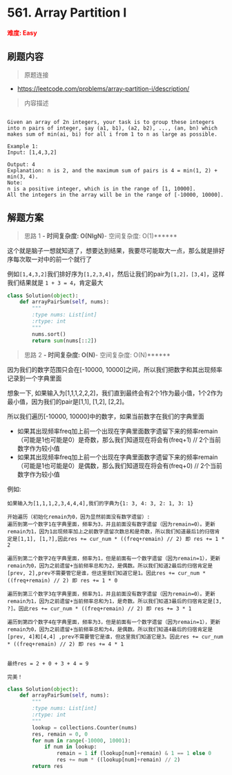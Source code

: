 # 561. Array Partition I

**<font color=red>难度: Easy</font>**

## 刷题内容

> 原题连接

* https://leetcode.com/problems/array-partition-i/description/

> 内容描述

```

Given an array of 2n integers, your task is to group these integers into n pairs of integer, say (a1, b1), (a2, b2), ..., (an, bn) which makes sum of min(ai, bi) for all i from 1 to n as large as possible.

Example 1:
Input: [1,4,3,2]

Output: 4
Explanation: n is 2, and the maximum sum of pairs is 4 = min(1, 2) + min(3, 4).
Note:
n is a positive integer, which is in the range of [1, 10000].
All the integers in the array will be in the range of [-10000, 10000].
```

## 解题方案

> 思路 1
******- 时间复杂度: O(NlgN)******- 空间复杂度: O(1)******


这个就是脑子一想就知道了，想要达到结果，我要尽可能取大一点，那么就是排好序每次取一对中的前一个就行了

例如```[1,4,3,2]```我们排好序为```[1,2,3,4]```，然后让我们的pair为```[1,2]，[3,4]```，这样我们结果就是 ```1 + 3 = 4```，肯定最大

```python
class Solution(object):
    def arrayPairSum(self, nums):
        """
        :type nums: List[int]
        :rtype: int
        """
        nums.sort()
        return sum(nums[::2])
```

> 思路 2
******- 时间复杂度: O(N)******- 空间复杂度: O(N)******


因为我们的数字范围只会在[-10000, 10000]之间，所以我们把数字和其出现频率记录到一个字典里面

想象一下, 如果输入为[1,1,1,2,2,2]，我们直到最终会有2个1作为最小值，1个2作为最小值，因为我们的pair是[1,1], [1,2], [2,2]。

所以我们遍历[-10000, 10000]中的数字，如果当前数字在我们的字典里面
- 如果其出现频率freq加上前一个出现在字典里面数字遗留下来的频率remain（可能是1也可能是0）是奇数，那么我们知道现在将会有(freq+1) // 2个当前数字作为较小值
- 如果其出现频率freq加上前一个出现在字典里面数字遗留下来的频率remain（可能是1也可能是0）是偶数，那么我们知道现在将会有(freq+0) // 2个当前数字作为较小值


例如:
```
如果输入为[1,1,1,2,3,4,4,4],我们的字典为{1: 3, 4: 3, 2: 1, 3: 1}

开始遍历（初始化remain为0，因为显然前面没有数字遗留）:
遍历到第一个数字1在字典里面，频率为3，并且前面没有数字遗留（因为remain=0）。更新remain为1，因为1出现频率加上之前数字遗留次数总和是奇数，所以我们知道最后1的归宿肯定是[1,1], [1,?],因此res += cur_num * ((freq+remain) // 2) 即 res += 1 * 2

遍历到第二个数字2在字典里面，频率为1，但是前面有一个数字遗留（因为remain=1），更新remain为0，因为之前遗留+当前频率总和为2，是偶数。所以我们知道2最后的归宿肯定是[prev, 2],prev不需要管它是谁，但这里我们知道它是1。因此res += cur_num * ((freq+remain) // 2) 即 res += 1 * 0

遍历到第三个数字3在字典里面，频率为1，并且前面没有数字遗留（因为remain=0）。更新remain为1，因为之前遗留+当前频率总和为1，是奇数。所以我们知道3最后的归宿肯定是[3, ?]。因此res += cur_num * ((freq+remain) // 2) 即 res += 3 * 1

遍历到第四个数字4在字典里面，频率为3，但是前面有一个数字遗留（因为remain=1），更新remain为0，因为之前遗留+当前频率总和为4，是偶数。所以我们知道4最后的归宿肯定是[prev, 4]和[4,4] ,prev不需要管它是谁，但这里我们知道它是3。因此res += cur_num * ((freq+remain) // 2) 即 res += 4 * 1


最终res = 2 + 0 + 3 + 4 = 9

完美！
```



```python
class Solution(object):
    def arrayPairSum(self, nums):
        """
        :type nums: List[int]
        :rtype: int
        """
        lookup = collections.Counter(nums)
        res, remain = 0, 0
        for num in range(-10000, 10001):
            if num in lookup:
                remain = 1 if (lookup[num]+remain) & 1 == 1 else 0
                res += num * ((lookup[num]+remain) // 2)
        return res
```










